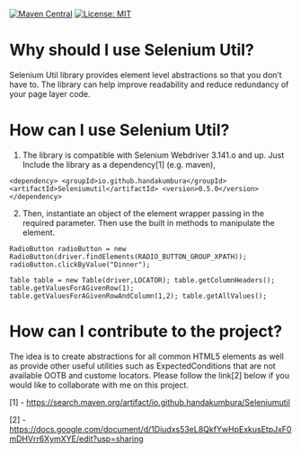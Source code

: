 [![Maven Central](https://img.shields.io/maven-central/v/io.github.handakumbura/Seleniumutil.svg?label=Maven%20Central)](https://search.maven.org/search?q=g:%22io.github.handakumbura%22%20AND%20a:%22Seleniumutil%22)  [![License: MIT](https://img.shields.io/badge/License-MIT-yellow.svg)](https://opensource.org/licenses/MIT)

# Why should I use Selenium Util?
Selenium Util library provides element level abstractions so that you don’t have to. The library can help improve readability and reduce redundancy of your page layer code. 

# How can I use Selenium Util?
1. The library is compatible with Selenium Webdriver 3.141.o and up. Just Include the library as a dependency[1] (e.g. maven),

`<dependency>
  <groupId>io.github.handakumbura</groupId>
  <artifactId>Seleniumutil</artifactId>
  <version>0.5.0</version>
</dependency>`

2. Then, instantiate an object of the element wrapper passing in the required parameter. Then use the built in methods to manipulate the element.

`RadioButton radioButton = new RadioButton(driver.findElements(RADIO_BUTTON_GROUP_XPATH));
radioButton.clickByValue("Dinner");`

`Table table = new Table(driver,LOCATOR);
 table.getColumnHeaders();
 table.getValuesForAGivenRow(1);
 table.getValuesForAGivenRowAndColumn(1,2);
 table.getAllValues();`

# How can I contribute to the project?
The idea is to create abstractions for all common HTML5 elements as well as provide other useful utilities such as ExpectedConditions that are not available OOTB and custome locators. Please follow the link[2] below if you would like to collaborate with me on this project.

[1] - https://search.maven.org/artifact/io.github.handakumbura/Seleniumutil

[2] - https://docs.google.com/document/d/1Diudxs53eL8QkfYwHpExkusEtpJxF0mDHVrr6XymXYE/edit?usp=sharing
